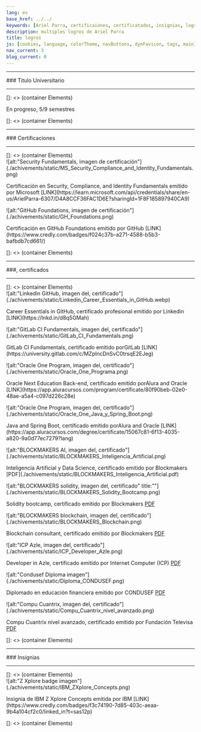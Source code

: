 ```yaml
---
lang: es
base_href: ../../
keywords: [Ariel Parra, certificaiones, certificatados, insignias, logros, titulo, diplomas]
description: multiples logros de Ariel Parra
title: logros
js: [cookies, language, colorTheme, navButtons, dynFavicon, tags, main]
nav_current: 3
blog_current: 0
---
```


<div class="container">
    <div class="card" data-tags="degree">
      <hr>
      <div class="center">
        ### Titulo Universitario
      </div>
      <hr> 
    </div>
  </div>[]: <> (container Elements)
  <div class="container grid">
    <div class="card" data-tags="degree">
      <div class="center">
        <p>En progreso, 5/9 semestres</p>
      </div>
      <div class="progress-bar">
        <div class="progress" style="width: 55.55%;"></div>
      </div>
    </div>
  </div>[]: <> (container Elements)
  <div class="container">
    <div class="card" data-tags="certification">
      <hr>
      <div class="center">
        ### Certificaciones
      </div>
      <hr>
    </div>
  </div>[]: <> (container Elements)
  <div class="container grid max-width">
    <div class="card" data-tags="certification cybersecurity">
      ![alt:"Security Fundamentals, imagen de certificación"](./achivements/static/MS_Security_Compliance_and_Identity_Fundamentals.png)
      <div class="center">
        <p>
          Certificación en Security, Compliance, and Identity Fundamentals emitido por Microsoft
          [LINK](https://learn.microsoft.com/api/credentials/share/en-us/ArielParra-6307/D4A8CCF36FAC1D6E?sharingId=1F8F185897940CA9)
        </p>
      </div>
    </div>
    <div class="card" data-tags="certification devops">
      ![alt:"GitHub Foundations, imagen de certificación"](./achivements/static/GH_Foundations.png)
      <div class="center">
        <p>
          Certificación en GitHub Foundations emitido por GitHub
          [LINK](https://www.credly.com/badges/f024c37b-a271-4588-b5b3-bafbdb7cd661/)
        </p>
      </div>
    </div>
  </div>[]: <> (container Elements)
  <div class="container">
    <div class="card" data-tags="certificate">
      <hr>
      <div class="center">
        ###, certificados
      </div>
      <hr>
    </div>
  </div>[]: <> (container Elements)
  <div class="container grid max-width">
    <div class="card" data-tags="certificate devops">
      ![alt:"Linkedin GitHub, imagen del, certificado"](./achivements/static/Linkedin_Career_Essentials_in_GitHub.webp)
      <div class="center">
        <p>
          Career Essentials in GitHub, certificado profesional emitido por Linkedin
          [LINK](https://lnkd.in/d8q5GMah)
        </p>
      </div>
    </div>
    <div class="card" data-tags="certificate devops">
      ![alt:"GitLab CI Fundamentals, imagen del, certificado"](./achivements/static/GitLab_CI_Fundamentals.png)
      <div class="center">
        <p>
          GitLab CI Fundamentals, certificado emitido porGitLab
          [LINK](https://university.gitlab.com/c/MZpIncDnSvC0trsqE2EJeg)
        </p>
      </div>
    </div>
    <div class="card" data-tags="certificate progamming">
      ![alt:"Oracle One Program, imagen del, certificado"](./achivements/static/Oracle_One_Programa.png)
      <div class="center">
        <p>
          Oracle Next Education Back-end, certificado emitido porAlura and Oracle
          [LINK](https://app.aluracursos.com/program/certificate/80f90beb-02e0-48ae-a5a4-c097d226c28e)
        </p>
      </div>
    </div>
    <div class="card" data-tags="certificate progamming">
      ![alt:"Oracle One Program, imagen del, certificado"](./achivements/static/Oracle_One_Java_y_Spring_Boot.png)
      <div class="center">
        <p>
          Java and Spring Boot, certificado emitido porAlura and Oracle
          [LINK](https://app.aluracursos.com/degree/certificate/15067c81-6f13-4035-a820-9a0d77ec7279?lang)
        </p>
      </div>
    </div>
    <div class="card" data-tags="certificate datascience ai">
      ![alt:"BLOCKMAKERS AI, imagen del, certificado"](./achivements/static/BLOCKMAKERS_Inteligencia_Artificial.png)
      <div class="center">
        <p>
          Inteligencia Artificial y Data Science, certificado emitido por Blockmakers
          [PDF](./achivements/static/BLOCKMAKERS_Inteligencia_Artificial.pdf)
        </p>
      </div>
    </div>
    <div class="card" data-tags="certificate blockchain progamming">
     ![alt:"BLOCKMAKERS solidity, imagen del, certificado" title:""](./achivements/static/BLOCKMAKERS_Solidity_Bootcamp.png)
      <div class="center">
        <p>
          Solidity bootcamp, certificado emitido por Blockmakers
          <a href=./achivements/static/BLOCKMAKERS_Solidity_Bootcamp.pdf>PDF</a>
        </p>
      </div>
    </div>
    <div class="card" data-tags="certificate blockchain">
      ![alt:"BLOCKMAKERS blockchain, imagen del, certificado"](./achivements/static/BLOCKMAKERS_Blockchain.png)
      <div class="center">
        <p>
          Blockchain consultant, certificado emitido por Blockmakers
          <a href=./achivements/static/BLOCKMAKERS_Blockchain.pdf>PDF</a>
        </p>
      </div>
    </div>
    <div class="card" data-tags="certificate blockchain progamming">
      ![alt:"ICP Azle, imagen del, certificado"](./achivements/static/ICP_Developer_Azle.png)
      <div class="center">
        <p>
          Developer in Azle, certificado emitido por Internet Computer  (ICP)
          <a href=./achivements/static/ICP_Developer_Azle.pdf>PDF</a>
        </p>
      </div>
    </div>
    <div class="card" data-tags="certificate">
      ![alt:"Condusef Diploma imagen"](./achivements/static/Diploma_CONDUSEF.png)
      <div class="center">
        <p>
          Diplomado en educación financiera emitido por CONDUSEF
          <a href=./achivements/static/Diploma_CONDUSEF.pdf>PDF</a>
        </p>
      </div>
    </div>
    <div class="card" data-tags="certificate">
      ![alt:"Compu Cuantrix, imagen del, certificado"](./achivements/static/Compu_Cuantrix_nivel_avanzado.png)
      <div class="center">
        <p>
          Compu Cuantrix nivel avanzado, certificado emitido por Fundación Televisa 
          <a href=./achivements/static/Compu_Cuantrix_nivel_avanzado.pdf>PDF</a>
        </p>
      </div>
    </div>
  </div>[]: <> (container Elements)
  <div class="container">
    <div class="card" data-tags="badge">
      <hr>
      <div class="center">
        ### Insignias
      </div>
      <hr>
    </div>
  </div>[]: <> (container Elements)
  <div class="container grid max-width">
    <div class="card" data-tags="badge cloud networks">
      ![alt:"Z Xplore badge imagen"](./achivements/static/IBM_ZXplore_Concepts.png)
      <div class="center">
        <p>
          Insignia de IBM Z Xplore Concepts emitida por IBM
          [LINK](https://www.credly.com/badges/f3c74190-7d85-403c-aeaa-9b4a104cf2c0/linked_in?t=sas12p)
        </p>
      </div>
    </div>
  </div>[]: <> (container Elements)

